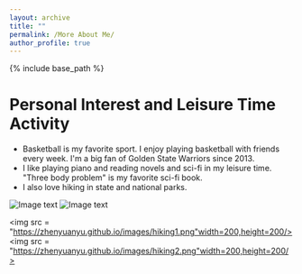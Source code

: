 ```yaml
---
layout: archive
title: ""
permalink: /More About Me/
author_profile: true
---
```


{% include base_path %}

Personal Interest and Leisure Time Activity
======
* Basketball is my favorite sport. I enjoy playing basketball with friends every week. I'm a big fan of Golden State Warriors since 2013.
* I like playing piano and reading novels and sci-fi in my leisure time. "Three body problem" is my favorite sci-fi book.
* I also love hiking in state and national parks.

![Image text](https://zhenyuanyu.github.io/images/hiking1.png)
![Image text](https://zhenyuanyu.github.io/images/hiking2.png)

<img src = "https://zhenyuanyu.github.io/images/hiking1.png"width=200,height=200/>
<img src = "https://zhenyuanyu.github.io/images/hiking2.png"width=200,height=200/>
